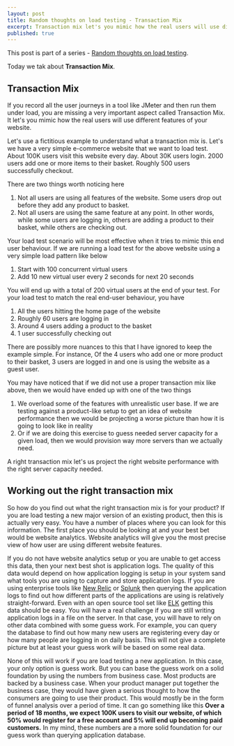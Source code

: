 ```yaml
---
layout: post
title: Random thoughts on load testing - Transaction Mix
excerpt: Transaction mix let's you mimic how the real users will use different features of your website. A right transaction mix let's us project the right website performance with the right server capacity needed.
published: true
---
```


This post is part of a series - [Random thoughts on load testing](http://chatekar.com/random-thoughts-on-load-testing/). 

Today we tak about __Transaction Mix__. 

## Transaction Mix

If you record all the user journeys in a tool like JMeter and then run them under load, you are missing a very important aspect called Transaction Mix. It let's you mimic how the real users will use different features of your website. 

Let's use a fictitious example to understand what a transaction mix is. Let's we have a very simple e-commerce website that we want to load test. About 100K users visit this website every day. About 30K users login. 2000 users add one or more items to their basket. Roughly 500 users successfully checkout. 

There are two things worth noticing here

1. Not all users are using all features of the website. Some users drop out before they add any product to basket. 
2. Not all users are using the same feature at any point. In other words, while some users are logging in, others are adding a product to their basket, while others are checking out. 

Your load test scenario will be most effective when it tries to mimic this end user behaviour. If we are running a load test for the above website using a very simple load pattern like below

1. Start with 100 concurrent virtual users
2. Add 10 new virtual user every 2 seconds for next 20 seconds

You will end up with a total of 200 virtual users at the end of your test. For your load test to match the real end-user behaviour, you have 

1. All the users hitting the home page of the website 
2. Roughly 60 users are logging in
3. Around 4 users adding a product to the basket
4. 1 user successfully checking out

There are possibly more nuances to this that I have ignored to keep the example simple. For instance, Of the 4 users who add one or more product to their basket, 3 users are logged in and one is using the website as a guest user. 

You may have noticed that if we did not use a proper transaction mix like above, then we would have ended up with one of the two things

1. We overload some of the features with unrealistic user base. If we are testing against a product-like setup to get an idea of website performance then we would be projecting a worse picture than how it is going to look like in reality
2. Or if we are doing this exercise to guess needed server capacity for a given load, then we would provision way more servers than we actually need.

A right transaction mix let's us project the right website performance with the right server capacity needed. 

## Working out the right transaction mix

So how do you find out what the right transaction mix is for your product? If you are load testing a new major version of an existing product, then this is actually very easy. You have a number of places where you can look for this information. The first place you should be looking at and your best bet would be website analytics. Website analytics will give you the most precise view of how user are using different website features. 

If you do not have website analytics setup or you are unable to get access this data, then your next best shot is application logs. The quality of this data would depend on how application logging is setup in your system sand what tools you are using to capture and store application logs. If you are using enterprise tools like [New Relic](https://newrelic.com/) or [Splunk](https://www.splunk.com/) then querying the application logs to find out how different parts of the applications are using is relatively straight-forward. Even with an open source tool set like [ELK](https://www.elastic.co/webinars/introduction-elk-stack) getting this data should be easy. You will have a real challenge if you are still writing application logs in a file on the server. In that case, you will have to rely on other data combined with some guess work. For example, you can query the database to find out how many new users are registering every day or how many people are logging in on daily basis. This will not give a complete picture but at least your guess work will be based on some real data. 

None of this will work if you are load testing a new application. In this case, your only option is guess work. But you can base the guess work on a solid foundation by using the numbers from business case. Most products are backed by a business case. When your product manager put together the business case, they would have given a serious thought to how the consumers are going to use their product. This would mostly be in the form of funnel analysis over a period of time. It can go something like this __Over a period of 18 months, we expect 100K users to visit our website, of which 50% would register for a free account and 5% will end up becoming paid customers.__ In my mind, these numbers are a more solid foundation for our guess work than querying application database.



